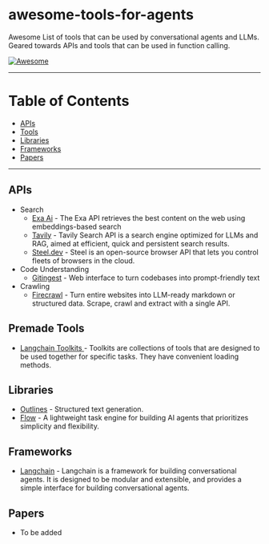 # awesome-tools-for-agents
Awesome List of tools that can be used by conversational agents and LLMs. Geared towards APIs and tools that can be used in function calling.

[![Awesome](https://awesome.re/badge-flat.svg)](https://awesome.re)

---

# Table of Contents
- [APIs](#apis)
- [Tools](#tools)
- [Libraries](#libraries)
- [Frameworks](#frameworks)
- [Papers](#papers)

---

## APIs
- Search
    - [Exa Ai](https://exa.ai) - The Exa API retrieves the best content on the web using embeddings-based search
    - [Tavily](https://tavily.com) - Tavily Search API is a search engine optimized for LLMs and RAG, aimed at efficient, quick and persistent search results.
    - [Steel.dev](https://github.com/steel-dev/steel-browser) - Steel is an open-source browser API that lets you control fleets of browsers in the cloud.
- Code Understanding
    - [Gitingest](https://github.com/cyclotruc/gitingest) - Web interface to turn codebases into prompt-friendly text
- Crawling
    - [Firecrawl](https://github.com/mendableai/firecrawl) - Turn entire websites into LLM-ready markdown or structured data. Scrape, crawl and extract with a single API.
## Premade Tools
- [Langchain Toolkits ](https://python.langchain.com/v0.1/docs/integrations/toolkits/) - Toolkits are collections of tools that are designed to be used together for specific tasks. They have convenient loading methods.



## Libraries
- [Outlines](https://github.com/outlines-dev/outlines) - Structured text generation.
- [Flow](https://github.com/lmnr-ai/flow/tree/main) - A lightweight task engine for building AI agents that prioritizes simplicity and flexibility.

## Frameworks
- [Langchain](https://python.langchain.com/v0.1/docs/modules/agents/) - Langchain is a framework for building conversational agents. It is designed to be modular and extensible, and provides a simple interface for building conversational agents.


## Papers
- To be added
